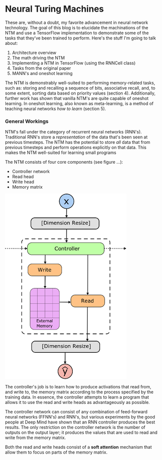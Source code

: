 # Neural Turing Machines

These are, without a doubt, my favorite advancement in neural network technology. The goal of this blog is to elucidate the machinations of the NTM and use a TensorFlow implementation to demonstrate some of the tasks that they've been trained to perform. Here's the stuff I'm going to talk about:

1. Architecture overview
2. The math driving the NTM
3. Implementing a NTM in TensorFlow (using the RNNCell class)
4. Tasks from the original paper
5. MANN's and oneshot learning

The NTM is demonstrably well-suited to performing memory-related tasks, such as: storing and recalling a sequence of bits, associative recall, and, to some extent, sorting data based on priority values (section 4). Additionally, further work has shown that vanilla NTM's are quite capable of oneshot learning. In oneshot learning, also known as meta-learning, is a method of teaching neural networks *how to learn* (section 5).

### General Workings

NTM's fall under the category of recurrent neural networks (RNN's). Traditional RNN's store a *representation* of the data that's been seen at previous timesteps. The NTM has the potential to store *all* data that from previous timesteps and perform operations explicitly on that data. This makes the NTM well-suited for learning small programs

The NTM consists of four core components (see figure ...):

* Controller network
* Read head
* Write head
* Memory matrix

![Basic NTM Diagram][ntm_basic_diagram]

[ntm_basic_diagram]: /assets/ntm_diagram_small.png

The controller's job is to learn how to produce activations that read from, and write to, the memory matrix according to the process specified by the training data. In essence, the controller attempts to learn a program that allows it to use the read and write heads as advantageously as possible.

The controller network can consist of any combination of feed-forward neural networks (FFNN's) and RNN's, but various experiments by the good people at Deep Mind have shown that an RNN controller produces the best results. The only restriction on the controller network is the number of outputs on the output layer; it produces the values that are used to read and write from the memory matrix.

Both the read and write heads consist of a **soft attention** mechanism that allow them to focus on parts of the memory matrix. 
